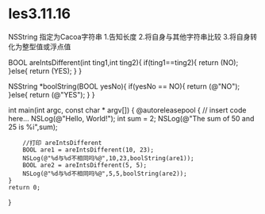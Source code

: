 # les3.11.16
NSString 指定为Cacoa字符串
1.告知长度
2.将自身与其他字符串比较
3.将自身转化为整型值或浮点值

BOOL areIntsDifferent(int ting1,int ting2){
    if(ting1==ting2){
        return (NO);
    }else{
        return (YES);
    }
}

NSString *boolString(BOOL yesNo){
    if(yesNo == NO){
        return (@"NO");
    }else{
        return (@"YES");
    }
}

int main(int argc, const char * argv[]) {
    @autoreleasepool {
        // insert code here...
        NSLog(@"Hello, World!");
        int sum = 2;
        NSLog(@"The sum of 50 and 25 is %i",sum);
        
        //打印 areIntsDifferent
        BOOL are1 = areIntsDifferent(10, 23);
        NSLog(@"%d与%d不相同吗%@",10,23,boolString(are1));
        BOOL are2 = areIntsDifferent(5, 5);
        NSLog(@"%d与%d不相同吗%@",5,5,boolString(are2));
    }
    return 0;
}
